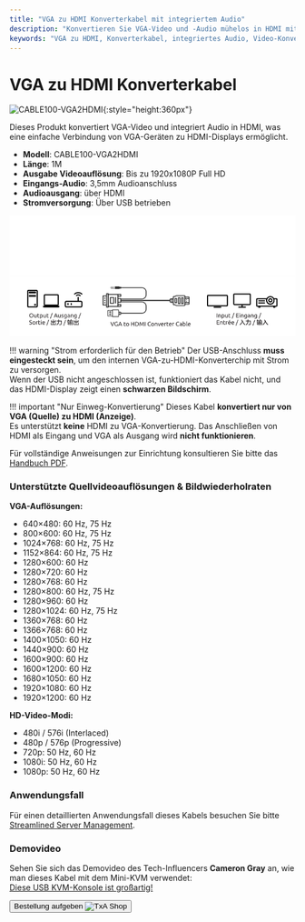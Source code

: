```yaml
---
title: "VGA zu HDMI Konverterkabel mit integriertem Audio"
description: "Konvertieren Sie VGA-Video und -Audio mühelos in HDMI mit unserem Konverterkabel, perfekt zum Anschließen älterer Geräte an moderne Displays."
keywords: "VGA zu HDMI, Konverterkabel, integriertes Audio, Video-Konvertierung"
---
```


# VGA zu HDMI Konverterkabel

![CABLE100-VGA2HDMI](https://assets.openterface.com/images/product/part/CABLE100-VGA2HDMI-1.jpg){:style="height:360px"}

Dieses Produkt konvertiert VGA-Video und integriert Audio in HDMI, was eine einfache Verbindung von VGA-Geräten zu HDMI-Displays ermöglicht.

-   **Modell**: CABLE100-VGA2HDMI
-   **Länge**: 1M
-   **Ausgabe Videoauflösung**: Bis zu 1920x1080P Full HD
-   **Eingangs-Audio**: 3,5mm Audioanschluss
-   **Audioausgang**: über HDMI
-   **Stromversorgung**: Über USB betrieben

![VGA zu HDMI Kabel Dunkel](vga2hdmi-connect-dark.svg#only-dark)
![VGA zu HDMI Kabel Hell](vga2hdmi-connect-light.svg#only-light)

!!! warning "Strom erforderlich für den Betrieb"
    Der USB-Anschluss **muss eingesteckt sein**, um den internen VGA-zu-HDMI-Konverterchip mit Strom zu versorgen.  
    Wenn der USB nicht angeschlossen ist, funktioniert das Kabel nicht, und das HDMI-Display zeigt einen **schwarzen Bildschirm**.

!!! important "Nur Einweg-Konvertierung"
    Dieses Kabel **konvertiert nur von VGA (Quelle) zu HDMI (Anzeige)**.  
    Es unterstützt **keine** HDMI zu VGA-Konvertierung. Das Anschließen von HDMI als Eingang und VGA als Ausgang wird **nicht funktionieren**.

Für vollständige Anweisungen zur Einrichtung konsultieren Sie bitte das [Handbuch PDF](https://github.com/TechxArtisanStudio/Openterface/blob/main/product-printed-materials/vga2hdmi-manual-300-100-2040928.pdf).

### Unterstützte Quellvideoauflösungen & Bildwiederholraten

**VGA-Auflösungen:**

-   640×480: 60 Hz, 75 Hz
-   800×600: 60 Hz, 75 Hz
-   1024×768: 60 Hz, 75 Hz
-   1152×864: 60 Hz, 75 Hz
-   1280×600: 60 Hz
-   1280×720: 60 Hz
-   1280×768: 60 Hz
-   1280×800: 60 Hz, 75 Hz
-   1280×960: 60 Hz
-   1280×1024: 60 Hz, 75 Hz
-   1360×768: 60 Hz
-   1366×768: 60 Hz
-   1400×1050: 60 Hz
-   1440×900: 60 Hz
-   1600×900: 60 Hz
-   1600×1200: 60 Hz
-   1680×1050: 60 Hz
-   1920×1080: 60 Hz
-   1920×1200: 60 Hz

**HD-Video-Modi:**

-   480i / 576i (Interlaced)
-   480p / 576p (Progressive)
-   720p: 50 Hz, 60 Hz
-   1080i: 50 Hz, 60 Hz
-   1080p: 50 Hz, 60 Hz

### Anwendungsfall

Für einen detaillierten Anwendungsfall dieses Kabels besuchen Sie bitte [Streamlined Server Management](/use-cases/#streamlined-server-management).

### Demovideo

Sehen Sie sich das Demovideo des Tech-Influencers **Cameron Gray** an, wie man dieses Kabel mit dem Mini-KVM verwendet:  
[Diese USB KVM-Konsole ist großartig!](https://youtu.be/xAEQpWyfY-c?si=auB5NtqHVw2C7iIK&t=1693)

<button class="md-button" onclick="window.location.href='https://shop.techxartisan.com/products/vga-to-hdmi-converter-cable'"> Bestellung aufgeben <img src="/images/trademark/txa.svg" alt="TxA Shop" style="vertical-align: middle; height: 20px;"></button>

